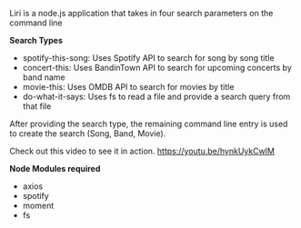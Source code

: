 


Liri is a node.js application that takes in four search parameters on the command line

**Search Types**
  * spotify-this-song: Uses Spotify API to search for song by song title 
  * concert-this: Uses BandinTown API to search for upcoming concerts by band name 
  * movie-this: Uses OMDB API to search for movies by title 
  * do-what-it-says: Uses fs to read a file and provide a search query from that file


After providing the search type, the remaining command line entry is used to create the search (Song, Band, Movie).

Check out this video to see it in action.
https://youtu.be/hynkUykCwIM 


**Node Modules required**
  * axios
  * spotify
  * moment
  * fs

